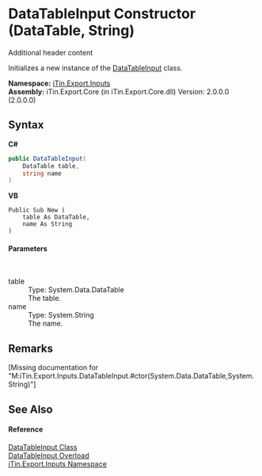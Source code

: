 # DataTableInput Constructor (DataTable, String)
Additional header content 

Initializes a new instance of the <a href="T_iTin_Export_Inputs_DataTableInput">DataTableInput</a> class.

**Namespace:**&nbsp;<a href="N_iTin_Export_Inputs">iTin.Export.Inputs</a><br />**Assembly:**&nbsp;iTin.Export.Core (in iTin.Export.Core.dll) Version: 2.0.0.0 (2.0.0.0)

## Syntax

**C#**<br />
``` C#
public DataTableInput(
	DataTable table,
	string name
)
```

**VB**<br />
``` VB
Public Sub New ( 
	table As DataTable,
	name As String
)
```


#### Parameters
&nbsp;<dl><dt>table</dt><dd>Type: System.Data.DataTable<br />The table.</dd><dt>name</dt><dd>Type: System.String<br />The name.</dd></dl>

## Remarks
\[Missing <remarks> documentation for "M:iTin.Export.Inputs.DataTableInput.#ctor(System.Data.DataTable,System.String)"\]

## See Also


#### Reference
<a href="T_iTin_Export_Inputs_DataTableInput">DataTableInput Class</a><br /><a href="Overload_iTin_Export_Inputs_DataTableInput__ctor">DataTableInput Overload</a><br /><a href="N_iTin_Export_Inputs">iTin.Export.Inputs Namespace</a><br />